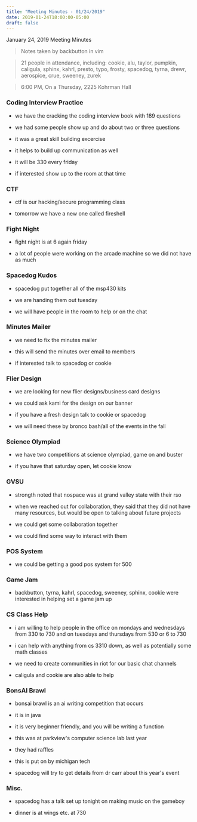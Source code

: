 ```yaml
---
title: "Meeting Minutes - 01/24/2019"
date: 2019-01-24T18:00:00-05:00
draft: false
---
```


January 24, 2019 Meeting Minutes
> Notes taken by backbutton in vim

> 21 people in attendance, including: cookie, alu, taylor, pumpkin, caligula, sphinx, kahrl, presto, typo, frosty, spacedog, tyrna, drewr, aerospice, crue, sweeney, zurek





> 6:00 PM, On a Thursday, 2225 Kohrman Hall

### Coding Interview Practice

* we have the cracking the coding interview book with 189 questions

* we had some people show up and do about two or three questions

* it was a great skill building excercise

* it helps to build up communication as well

* it will be 330 every friday

* if interested show up to the room at that time

### CTF

* ctf is our hacking/secure programming class

* tomorrow we have a new one called fireshell

### Fight Night

* fight night is at 6 again friday

* a lot of people were working on the arcade machine so we did not have as much

### Spacedog Kudos

* spacedog put together all of the msp430 kits

* we are handing them out tuesday

* we will have people in the room to help or on the chat

### Minutes Mailer

* we need to fix the minutes mailer

* this will send the minutes over email to members

* if interested talk to spacedog or cookie

### Flier Design

* we are looking for new flier designs/business card designs

* we could ask kami for the design on our banner

* if you have a fresh design talk to cookie or spacedog

* we will need these by bronco bash/all of the events in the fall

### Science Olympiad

* we have two competitions at science olympiad, game on and buster

* if you have that saturday open, let cookie know

### GVSU

* strongth noted that nospace was at grand valley state with their rso

* when we reached out for collaboration, they said that they did not have many resources, but would be open to talking about future projects

* we could get some collaboration together

* we could find some way to interact with them

### POS System

* we could be getting a good pos system for 500

### Game Jam

* backbutton, tyrna, kahrl, spacedog, sweeney, sphinx, cookie were interested in helping set a game jam up

### CS Class Help

* i am willing to help people in the office on mondays and wednesdays from 330 to 730 and on tuesdays and thursdays from 530 or 6 to 730

* i can help with anything from cs 3310 down, as well as potentially some math classes

* we need to create communities in riot for our basic chat channels

* caligula and cookie are also able to help

### BonsAI Brawl

* bonsai brawl is an ai writing competition that occurs

* it is in java

* it is very beginner friendly, and you will be writing a function

* this was at parkview's computer science lab last year

* they had raffles

* this is put on by michigan tech

* spacedog will try to get details from dr carr about this year's event

### Misc.

* spacedog has a talk set up tonight on making music on the gameboy

* dinner is at wings etc. at 730

